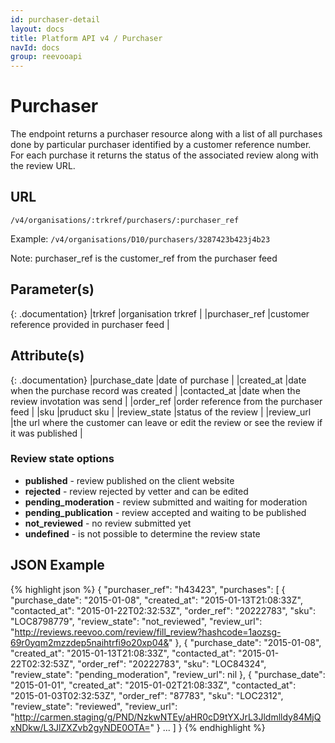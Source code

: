 ```yaml
---
id: purchaser-detail
layout: docs
title: Platform API v4 / Purchaser
navId: docs
group: reevooapi
---
```


# Purchaser
The endpoint returns a purchaser resource along with a list of all purchases done by
particular purchaser identified by a customer reference number.
For each purchase it returns the status of the associated review along with the review URL.

## URL
`/v4/organisations/:trkref/purchasers/:purchaser_ref`

Example: `/v4/organisations/D10/purchasers/3287423b423j4b23`

Note: purchaser_ref is the customer_ref from the purchaser feed

## Parameter(s)

{: .documentation}
|trkref         |organisation trkref                            |
|purchaser_ref  |customer reference provided in purchaser feed  |

## Attribute(s)

{: .documentation}
|purchase_date    |date of purchase                                                                              |
|created_at       |date when the purchase record was created                                                     |
|contacted_at     |date when the review invotation was send                                                      |
|order_ref        |order reference from the purchaser feed                                                       |
|sku              |pruduct sku                                                                                   |
|review_state     |status of the review                                                                          |
|review_url       |the url where the customer can leave or edit the review or see the review if it was published |

### Review state options

- **published** - review published on the client website
- **rejected** - review rejected by vetter and can be edited
- **pending_moderation** - review submitted and waiting for moderation
- **pending_publication** - review accepted and waiting to be published
- **not_reviewed** - no review submitted yet
- **undefined** - is not possible to determine the review state


## JSON Example
{% highlight json %}
{
  "purchaser_ref": "h43423",
  "purchases": [
    {
      "purchase_date": "2015-01-08",
      "created_at": "2015-01-13T21:08:33Z",
      "contacted_at": "2015-01-22T02:32:53Z",
      "order_ref": "20222783",
      "sku": "LOC8798779",
      "review_state": "not_reviewed",
      "review_url": "http://reviews.reevoo.com/review/fill_review?hashcode=1aozsg-69r0yqm2mzzdep5naihtrfi9o20xp04&"
    }, {
      "purchase_date": "2015-01-08",
      "created_at": "2015-01-13T21:08:33Z",
      "contacted_at": "2015-01-22T02:32:53Z",
      "order_ref": "20222783",
      "sku": "LOC84324",
      "review_state": "pending_moderation",
      "review_url": nil
    }, {
      "purchase_date": "2015-01-01",
      "created_at": "2015-01-02T21:08:33Z",
      "contacted_at": "2015-01-03T02:32:53Z",
      "order_ref": "87783",
      "sku": "LOC2312",
      "review_state": "reviewed",
      "review_url": "http://carmen.staging/g/PND/NzkwNTEy/aHR0cD9tYXJrL3Jldmlldy84MjQxNDkw/L3JlZXZvb2gyNDE0OTA="
    }
    ...
  ]
}
{% endhighlight %}
